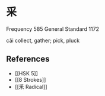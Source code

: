 # 采
Frequency 585
General Standard 1172

cǎi
collect, gather; pick, pluck

## References
- [[HSK 5]]
- [[8 Strokes]]
- [[釆 Radical]]